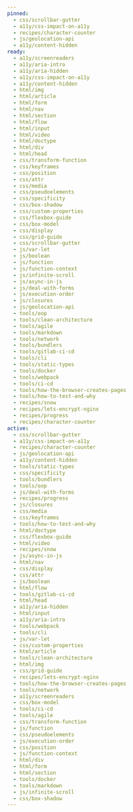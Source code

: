 ```yaml
---
pinned:
  - css/scrollbar-gutter
  - a11y/css-impact-on-a11y
  - recipes/character-counter
  - js/geolocation-api
  - a11y/content-hidden
ready:
  - a11y/screenreaders
  - a11y/aria-intro
  - a11y/aria-hidden
  - a11y/css-impact-on-a11y
  - a11y/content-hidden
  - html/img
  - html/article
  - html/form
  - html/nav
  - html/section
  - html/flow
  - html/input
  - html/video
  - html/doctype
  - html/div
  - html/head
  - css/transform-function
  - css/keyframes
  - css/position
  - css/attr
  - css/media
  - css/pseudoelements
  - css/specificity
  - css/box-shadow
  - css/custom-properties
  - css/flexbox-guide
  - css/box-model
  - css/display
  - css/grid-guide
  - css/scrollbar-gutter
  - js/var-let
  - js/boolean
  - js/function
  - js/function-context
  - js/infinite-scroll
  - js/async-in-js
  - js/deal-with-forms
  - js/execution-order
  - js/closures
  - js/geolocation-api
  - tools/oop
  - tools/clean-architecture
  - tools/agile
  - tools/markdown
  - tools/network
  - tools/bundlers
  - tools/gitlab-ci-cd
  - tools/cli
  - tools/static-types
  - tools/docker
  - tools/webpack
  - tools/ci-cd
  - tools/how-the-browser-creates-pages
  - tools/how-to-test-and-why
  - recipes/snow
  - recipes/lets-encrypt-nginx
  - recipes/progress
  - recipes/character-counter
active:
  - css/scrollbar-gutter
  - a11y/css-impact-on-a11y
  - recipes/character-counter
  - js/geolocation-api
  - a11y/content-hidden
  - tools/static-types
  - css/specificity
  - tools/bundlers
  - tools/oop
  - js/deal-with-forms
  - recipes/progress
  - js/closures
  - css/media
  - css/keyframes
  - tools/how-to-test-and-why
  - html/doctype
  - css/flexbox-guide
  - html/video
  - recipes/snow
  - js/async-in-js
  - html/nav
  - css/display
  - css/attr
  - js/boolean
  - html/flow
  - tools/gitlab-ci-cd
  - html/head
  - a11y/aria-hidden
  - html/input
  - a11y/aria-intro
  - tools/webpack
  - tools/cli
  - js/var-let
  - css/custom-properties
  - html/article
  - tools/clean-architecture
  - html/img
  - css/grid-guide
  - recipes/lets-encrypt-nginx
  - tools/how-the-browser-creates-pages
  - tools/network
  - a11y/screenreaders
  - css/box-model
  - tools/ci-cd
  - tools/agile
  - css/transform-function
  - js/function
  - css/pseudoelements
  - js/execution-order
  - css/position
  - js/function-context
  - html/div
  - html/form
  - html/section
  - tools/docker
  - tools/markdown
  - js/infinite-scroll
  - css/box-shadow
---
```


